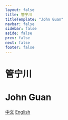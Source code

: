 ```yaml
---
layout: false
title: 管宁川
titleTemplate: "John Guan"
navbar: false
sidebar: false
aside: false
prev: false
next: false
footer: false
---
```


<div class="flex flex-col items-center justify-center w-full h-vh gap-10">
  <div class="flex flex-col items-center justify-center gap-4">
    <h1 class="text-5xl" lang="zh-CN">管宁川</h1>
    <h1 class="text-5xl" lang="en-US">John Guan</h1>
  </div>
  <div class="flex flex-col items-center justify-center gap-4 *:transition-all hover:*:text-blue-500 *:duration-500 font-serif  hover:*:scale-110 hover:*:before:content-['-_'] hover:*:after:content-['_-']">
    <a class="text-2xl" lang="zh-CN" href="/zh/">中文</a>
    <a class="text-2xl" lang="en-US" href="/en/">English</a>
  </div>
</div>
